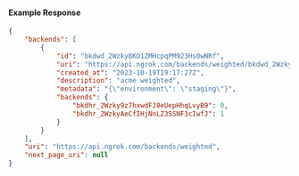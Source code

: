 <!-- Code generated for API Clients. DO NOT EDIT. -->

#### Example Response

```json
{
	"backends": [
		{
			"id": "bkdwd_2Wzky8KO1ZMHcpqPM923Hs0wNRf",
			"uri": "https://api.ngrok.com/backends/weighted/bkdwd_2Wzky8KO1ZMHcpqPM923Hs0wNRf",
			"created_at": "2023-10-19T19:17:27Z",
			"description": "acme weighted",
			"metadata": "{\"environment\": \"staging\"}",
			"backends": {
				"bkdhr_2Wzky9z7hxwdFJ8eUepHhqLvyB9": 0,
				"bkdhr_2WzkyAeCfIHjNnLZ35SNF3cIwfJ": 1
			}
		}
	],
	"uri": "https://api.ngrok.com/backends/weighted",
	"next_page_uri": null
}
```
